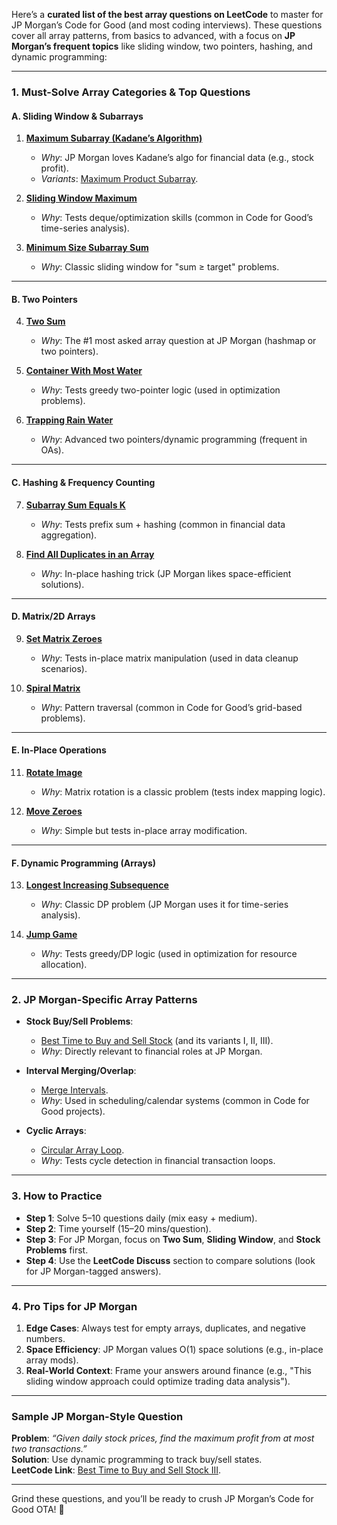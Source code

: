 Here’s a **curated list of the best array questions on LeetCode** to master for JP Morgan’s Code for Good (and most coding interviews). These questions cover all array patterns, from basics to advanced, with a focus on **JP Morgan’s frequent topics** like sliding window, two pointers, hashing, and dynamic programming:

---

### **1. Must-Solve Array Categories & Top Questions**
#### **A. Sliding Window & Subarrays**
1. **[Maximum Subarray (Kadane’s Algorithm)](https://leetcode.com/problems/maximum-subarray/)**  
   - *Why*: JP Morgan loves Kadane’s algo for financial data (e.g., stock profit).  
   - *Variants*: [Maximum Product Subarray](https://leetcode.com/problems/maximum-product-subarray/).

2. **[Sliding Window Maximum](https://leetcode.com/problems/sliding-window-maximum/)**  
   - *Why*: Tests deque/optimization skills (common in Code for Good’s time-series analysis).

3. **[Minimum Size Subarray Sum](https://leetcode.com/problems/minimum-size-subarray-sum/)**  
   - *Why*: Classic sliding window for "sum ≥ target" problems.

---

#### **B. Two Pointers**
4. **[Two Sum](https://leetcode.com/problems/two-sum/)**  
   - *Why*: The #1 most asked array question at JP Morgan (hashmap or two pointers).

5. **[Container With Most Water](https://leetcode.com/problems/container-with-most-water/)**  
   - *Why*: Tests greedy two-pointer logic (used in optimization problems).

6. **[Trapping Rain Water](https://leetcode.com/problems/trapping-rain-water/)**  
   - *Why*: Advanced two pointers/dynamic programming (frequent in OAs).

---

#### **C. Hashing & Frequency Counting**
7. **[Subarray Sum Equals K](https://leetcode.com/problems/subarray-sum-equals-k/)**  
   - *Why*: Tests prefix sum + hashing (common in financial data aggregation).

8. **[Find All Duplicates in an Array](https://leetcode.com/problems/find-all-duplicates-in-an-array/)**  
   - *Why*: In-place hashing trick (JP Morgan likes space-efficient solutions).

---

#### **D. Matrix/2D Arrays**
9. **[Set Matrix Zeroes](https://leetcode.com/problems/set-matrix-zeroes/)**  
   - *Why*: Tests in-place matrix manipulation (used in data cleanup scenarios).

10. **[Spiral Matrix](https://leetcode.com/problems/spiral-matrix/)**  
    - *Why*: Pattern traversal (common in Code for Good’s grid-based problems).

---

#### **E. In-Place Operations**
11. **[Rotate Image](https://leetcode.com/problems/rotate-image/)**  
    - *Why*: Matrix rotation is a classic problem (tests index mapping logic).

12. **[Move Zeroes](https://leetcode.com/problems/move-zeroes/)**  
    - *Why*: Simple but tests in-place array modification.

---

#### **F. Dynamic Programming (Arrays)**
13. **[Longest Increasing Subsequence](https://leetcode.com/problems/longest-increasing-subsequence/)**  
    - *Why*: Classic DP problem (JP Morgan uses it for time-series analysis).

14. **[Jump Game](https://leetcode.com/problems/jump-game/)**  
    - *Why*: Tests greedy/DP logic (used in optimization for resource allocation).

---

### **2. JP Morgan-Specific Array Patterns**
- **Stock Buy/Sell Problems**:  
  - [Best Time to Buy and Sell Stock](https://leetcode.com/problems/best-time-to-buy-and-sell-stock/) (and its variants I, II, III).  
  - *Why*: Directly relevant to financial roles at JP Morgan.

- **Interval Merging/Overlap**:  
  - [Merge Intervals](https://leetcode.com/problems/merge-intervals/).  
  - *Why*: Used in scheduling/calendar systems (common in Code for Good projects).

- **Cyclic Arrays**:  
  - [Circular Array Loop](https://leetcode.com/problems/circular-array-loop/).  
  - *Why*: Tests cycle detection in financial transaction loops.

---

### **3. How to Practice**
- **Step 1**: Solve 5–10 questions daily (mix easy + medium).  
- **Step 2**: Time yourself (15–20 mins/question).  
- **Step 3**: For JP Morgan, focus on **Two Sum**, **Sliding Window**, and **Stock Problems** first.  
- **Step 4**: Use the **LeetCode Discuss** section to compare solutions (look for JP Morgan-tagged answers).

---

### **4. Pro Tips for JP Morgan**
1. **Edge Cases**: Always test for empty arrays, duplicates, and negative numbers.  
2. **Space Efficiency**: JP Morgan values O(1) space solutions (e.g., in-place array mods).  
3. **Real-World Context**: Frame your answers around finance (e.g., "This sliding window approach could optimize trading data analysis").  

---

### **Sample JP Morgan-Style Question**
**Problem**: *“Given daily stock prices, find the maximum profit from at most two transactions.”*  
**Solution**: Use dynamic programming to track buy/sell states.  
**LeetCode Link**: [Best Time to Buy and Sell Stock III](https://leetcode.com/problems/best-time-to-buy-and-sell-stock-iii/).

---

Grind these questions, and you’ll be ready to crush JP Morgan’s Code for Good OTA! 🚀
